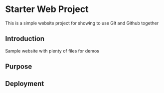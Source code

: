# Starter Web Project

This is a simple website project for showing to use GIt and Github together

## Introduction

Sample website with plenty of files for demos

## Purpose

## Deployment
